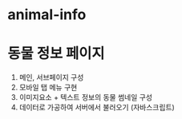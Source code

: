 # animal-info
# 동물 정보 페이지

1. 메인, 서브페이지 구성
2. 모바일 탭 메뉴 구현
3. 이미지요소 + 텍스트 정보의 동물 썸네일 구성
4. 데이터로 가공하여 서버에서 불러오기 (자바스크립트)

